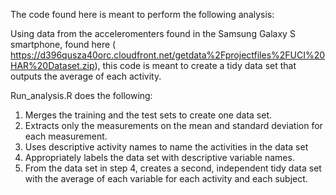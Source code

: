 The code found here is meant to perform the following analysis:

Using data from the acceleromenters found in the Samsung Galaxy S smartphone, found here ( https://d396qusza40orc.cloudfront.net/getdata%2Fprojectfiles%2FUCI%20HAR%20Dataset.zip), this code is meant to create a tidy data set that outputs the average of each activity. 

Run_analysis.R does the following:
1. Merges the training and the test sets to create one data set.
2. Extracts only the measurements on the mean and standard deviation for each measurement. 
3. Uses descriptive activity names to name the activities in the data set
4. Appropriately labels the data set with descriptive variable names. 
5. From the data set in step 4, creates a second, independent tidy data set with the average of each variable for each activity and each subject.
